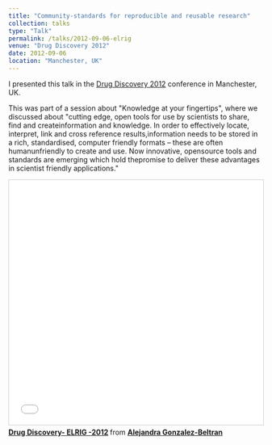 ```yaml
---
title: "Community-standards for reproducible and reusable research"
collection: talks
type: "Talk"
permalink: /talks/2012-09-06-elrig
venue: "Drug Discovery 2012"
date: 2012-09-06
location: "Manchester, UK"
---
```


I presented this talk in the [Drug Discovery 2012](https://elrig.org/downloads/dd12/DD12.pdf) conference in Manchester, UK.

This was part of a session about "Knowledge at your fingertips", where we discussed about "cutting edge, open tools for use by scientists to share, find and createinformation and knowledge. In order to effectively locate, interpret, link and cross reference results,information needs to be stored in a rich, standardised, computer friendly formats – these are often humanunfriendly to create and use. Now innovative, opensource tools and standards are emerging which hold thepromise to deliver these advantages in scientist friendly applications." 

<iframe src="//www.slideshare.net/slideshow/embed_code/key/3r3cgGmDI1WHz" width="595" height="485" frameborder="0" marginwidth="0" marginheight="0" scrolling="no" style="border:1px solid #CCC; border-width:1px; margin-bottom:5px; max-width: 100%;" allowfullscreen> </iframe> <div style="margin-bottom:5px"> <strong> <a href="//www.slideshare.net/agbeltran/agb-drug-discoveryelrig2012" title="Drug Discovery- ELRIG -2012" target="_blank">Drug Discovery- ELRIG -2012</a> </strong> from <strong><a href="https://www.slideshare.net/agbeltran" target="_blank">Alejandra Gonzalez-Beltran</a></strong> </div>
